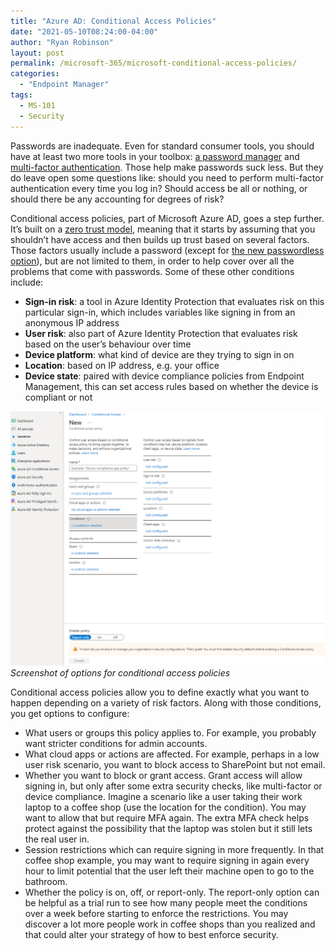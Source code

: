 ```yaml
---
title: "Azure AD: Conditional Access Policies"
date: "2021-05-10T08:24:00-04:00"
author: "Ryan Robinson"
layout: post
permalink: /microsoft-365/microsoft-conditional-access-policies/
categories:
  - "Endpoint Manager"
tags:
  - MS-101
  - Security
---
```


Passwords are inadequate. Even for standard consumer tools, you should have at least two more tools in your toolbox: [a password manager](/security/security-essentials-password-manager/) and [multi-factor authentication](/security/security-essentials-multi-factor-authentication/). Those help make passwords suck less. But they do leave open some questions like: should you need to perform multi-factor authentication every time you log in? Should access be all or nothing, or should there be any accounting for degrees of risk?

Conditional access policies, part of Microsoft Azure AD, goes a step further. It’s built on a [zero trust model](https://www.microsoft.com/en-ca/security/business/zero-trust), meaning that it starts by assuming that you shouldn’t have access and then builds up trust based on several factors. Those factors usually include a password (except for [the new passwordless option](https://www.microsoft.com/en-ca/security/business/identity-access-management/passwordless-authentication)), but are not limited to them, in order to help cover over all the problems that come with passwords. Some of these other conditions include:

- **Sign-in risk**: a tool in Azure Identity Protection that evaluates risk on this particular sign-in, which includes variables like signing in from an anonymous IP address
- **User risk**: also part of Azure Identity Protection that evaluates risk based on the user’s behaviour over time
- **Device platform**: what kind of device are they trying to sign in on
- **Location**: based on IP address, e.g. your office
- **Device state**: paired with device compliance policies from Endpoint Management, this can set access rules based on whether the device is compliant or not

![](/assets/img/2021/04/Conditional-Access-Policies.png)
_Screenshot of options for conditional access policies_

Conditional access policies allow you to define exactly what you want to happen depending on a variety of risk factors. Along with those conditions, you get options to configure:

- What users or groups this policy applies to. For example, you probably want stricter conditions for admin accounts.
- What cloud apps or actions are affected. For example, perhaps in a low user risk scenario, you want to block access to SharePoint but not email.
- Whether you want to block or grant access. Grant access will allow signing in, but only after some extra security checks, like multi-factor or device compliance. Imagine a scenario like a user taking their work laptop to a coffee shop (use the location for the condition). You may want to allow that but require MFA again. The extra MFA check helps protect against the possibility that the laptop was stolen but it still lets the real user in.
- Session restrictions which can require signing in more frequently. In that coffee shop example, you may want to require signing in again every hour to limit potential that the user left their machine open to go to the bathroom.
- Whether the policy is on, off, or report-only. The report-only option can be helpful as a trial run to see how many people meet the conditions over a week before starting to enforce the restrictions. You may discover a lot more people work in coffee shops than you realized and that could alter your strategy of how to best enforce security.

